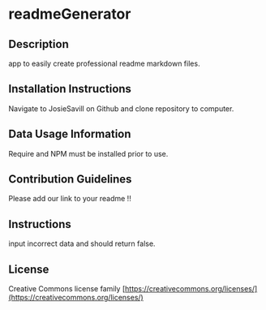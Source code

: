 
# readmeGenerator

## Description 
app to easily create professional readme markdown files.
    

## Installation Instructions
Navigate to JosieSavill on Github and clone repository to computer.
    

## Data Usage Information
Require and NPM must be installed prior to use.
    

## Contribution Guidelines
Please add our link to your readme !!
    

## Instructions
input incorrect data and should return false.

## License
Creative Commons license family
[https://creativecommons.org/licenses/](https://creativecommons.org/licenses/)

    
